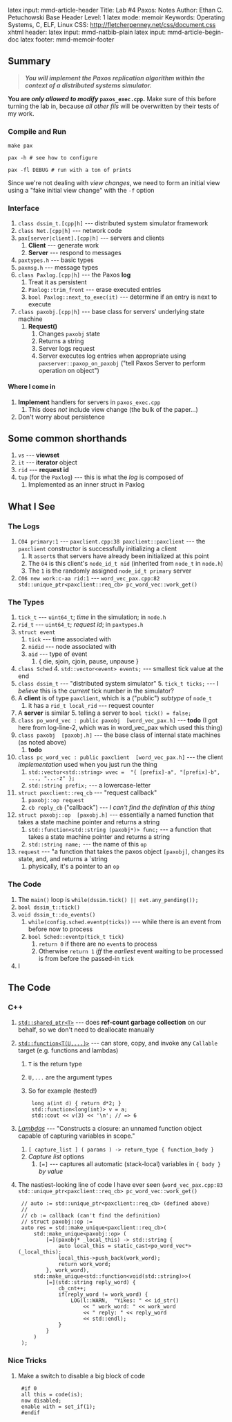 latex input:        mmd-article-header
Title:              Lab #4 Paxos: Notes
Author:             Ethan C. Petuchowski
Base Header Level:  1
latex mode:         memoir
Keywords:           Operating Systems, C, ELF, Linux
CSS:                http://fletcherpenney.net/css/document.css
xhtml header:       <script type="text/javascript" src="http://cdn.mathjax.org/mathjax/latest/MathJax.js?config=TeX-AMS-MML_HTMLorMML"></script>
latex input:        mmd-natbib-plain
latex input:        mmd-article-begin-doc
latex footer:       mmd-memoir-footer

## Summary
> ***You will implement the Paxos replication algorithm within the context of a distributed systems simulator.***

**You are *only allowed to modify* `paxos_exec.cpp`.** Make sure of this before turning the lab in, because *all other fils* will be overwritten by their tests of my work.


### Compile and Run

    make pax

    pax -h # see how to configure
    
    pax -fl DEBUG # run with a ton of prints

Since we're not dealing with *view changes*, we need to form an initial view using a "fake initial view change" with the `-f` option

### Interface

1. `class dssim_t.[cpp|h]` --- distributed system simulator framework
2. `class Net.[cpp|h]` --- network code
3. `pax[server|client].[cpp|h]` --- servers and clients
    1. **Client** --- generate work
    2. **Server** --- respond to messages
4. `paxtypes.h` --- basic types
5. `paxmsg.h` --- message types
6. `class Paxlog.[cpp|h]` --- the Paxos **log**
    1. Treat it as persistent
    2. `Paxlog::trim_front` --- erase executed entries
    3. `bool Paxlog::next_to_exec(it)` --- determine if an entry is next to execute
7. `class paxobj.[cpp|h]` --- base class for servers' underlying state machine
    1. **Request()**
        1. Changes `paxobj` state
        2. Returns a string
        3. Server logs request
        4. Server executes log entries when appropriate using `paxserver::paxop_on_paxobj` ("tell Paxos Server to perform operation on object")

#### Where I come in

1. **Implement** handlers for servers in `paxos_exec.cpp`
    1. This does *not* include view change (the bulk of the paper...)
2. Don't worry about persistence

## Some common shorthands
1. `vs` --- **viewset**
2. `it` --- **iterator** object
3. `rid` --- **request id**
4. `tup` (for the `Paxlog`) --- this is what the *log* is composed of
    1. Implemented as an inner struct in Paxlog
    
## What I See

### The Logs
1. `C04 primary:1` --- `paxclient.cpp:38 paxclient::paxclient` --- the `paxclient` constructor is successfully initializing a client
    1. It `assert`s that servers have already been initialized at this point
    2. The `04` is this client's `node_id_t nid` (inherited from `node_t` in `node.h`)
    3. The `1` is the randomly assigned `node_id_t primary` server
2. `C06 new work:c-aa rid:1` --- `word_vec_pax.cpp:82 std::unique_ptr<paxclient::req_cb> pc_word_vec::work_get()`
    
    
### The Types
1. `tick_t` --- `uint64_t`; *time* in the simulation; in `node.h`
2. `rid_t` --- `uint64_t`; *request id*; in `paxtypes.h`
2. `struct event`
    1. `tick` --- time associated with
    2. `nidid` --- node associated with
    3. `aid` --- type of event
        1. { die, sjoin, cjoin, pause, unpause }
3. `class Sched`
    4. `std::vector<event> events;` --- smallest tick value at the end
4. `class dssim_t` --- "distributed system simulator"
    5. `tick_t ticks;` --- I *believe* this is the *current* tick number in the simulator?
3. A **client** is of type `paxclient`, which is a ("public") *subtype* of `node_t`
    1. it has a `rid_t local_rid` --- request counter
4. A **server** is similar
    5. telling a server to `bool tick() = false;`
5. `class po_word_vec : public paxobj  [word_vec_pax.h]` --- **todo** (I got here from log-line-2, which was in word_vec_pax which used this thing)
6. `class paxobj  [paxobj.h]` --- the base class of internal state machines (as noted above)
    1. **todo**
7. `class pc_word_vec : public paxclient  [word_vec_pax.h]` --- the client *implementation* used when you just run the thing
    1. `std::vector<std::string> wvec =  "{ [prefix]-a", "[prefix]-b", ..., "...-z" };`
    2. `std::string prefix;` --- a lowercase-letter    
8. `struct paxclient::req_cb` --- "request callback"
    1. `paxobj::op request`
    2. `cb reply_cb` ("callback") --- *I can't find the definition of this thing*
9. `struct paxobj::op  [paxobj.h]` --- essentially a named function that takes a state machine pointer and returns a string
    1. `std::function<std::string (paxobj*)> func;` --- a function that takes a state machine pointer and returns a string
    2. `std::string name;` --- the name of this `op`
9. `request` --- "a function that takes the paxos object `[paxobj]`, changes its state, and, and returns a `string
    1. physically, it's a pointer to an `op`

### The Code

1. The `main()` loop is `while(dssim.tick() || net.any_pending());`
2. `bool dssim_t::tick()`
3. `void dssim_t::do_events()`
    1. `while(config.sched.eventp(ticks))` --- while there is an event from before now to process
    2. `bool Sched::eventp(tick_t tick)`
        1. `return 0` if there are no `event`s to process
        2. Otherwise `return 1` *iff* the *earliest* event waiting to be processed is from before the passed-in `tick`
4. I
                
## The Code

### C++
1. [`std::shared_ptr<T>`][sp] --- does **ref-count garbage collection** on our behalf, so we don't need to deallocate manually
2. [`std::function<T(U,...)>`][fctn] --- can store, copy, and invoke any `Callable` target (e.g. functions and lambdas)
    1. `T` is the return type
    2. `U,...` are the argument types
    3. So for example (tested!)
            
            long a(int d) { return d*2; }
            std::function<long(int)> v = a;
            std::cout << v(3) << '\n'; // => 6
        
3. [*Lambdas*][lbd] --- "Constructs a closure: an unnamed function object capable of capturing variables in scope."
    1. `[ capture_list ] ( params ) -> return_type { function_body }`
    2. *Capture list* options
        1. `[=]` --- captures all automatic (stack-local) variables in `{ body }` *by value*
        
2. The nastiest-looking line of code I have ever seen (`word_vec_pax.cpp:83 std::unique_ptr<paxclient::req_cb> pc_word_vec::work_get()`

        // auto := std::unique_ptr<paxclient::req_cb> (defined above)
        // 
        // cb := callback (can't find the definition)
        // struct paxobj::op := 
        auto res = std::make_unique<paxclient::req_cb>(
            std::make_unique<paxobj::op> (
                [=](paxobj* _local_this) -> std::string {
                    auto local_this = static_cast<po_word_vec*>(_local_this);
                    local_this->push_back(work_word);
                    return work_word;
                }, work_word),
            std::make_unique<std::function<void(std::string)>>(
                [=](std::string reply_word) {
                    cb_cnt++;
                    if(reply_word != work_word) {
                        LOG(l::WARN,  "Yikes: " << id_str()
                            << " work_word: " << work_word
                            << " reply: " << reply_word
                            << std::endl);
                    }
                }
            )
        );

[sp]: http://en.cppreference.com/w/cpp/memory/shared_ptr
[fctn]: http://en.cppreference.com/w/cpp/utility/functional/function
[lbd]: http://en.cppreference.com/w/cpp/language/lambda

### Nice Tricks
1. Make a switch to disable a big block of code

        #if 0
        all this = code(is);
        now disabled;
        enable with = set_if(1);
        #endif
